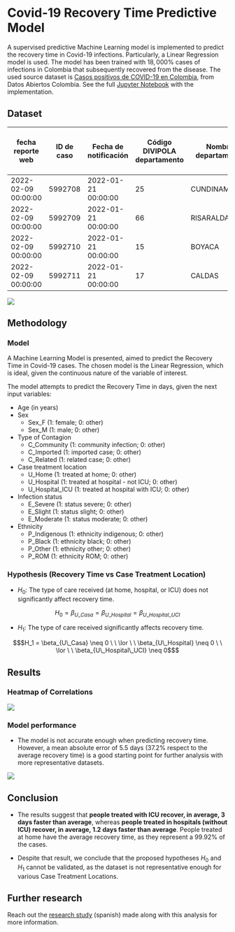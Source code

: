 # Covid-19 Recovery Time Predictive Model

A supervised predictive Machine Learning model is implemented to predict the recovery time in Covid-19 infections. Particularly, a Linear Regression model is used. The model has been trained with $18,000$% cases of infections in Colombia that subsequently recovered from the disease. The used source dataset is [Casos positivos de COVID-19 en Colombia](https://www.datos.gov.co/Salud-y-Protecci-n-Social/Casos-positivos-de-COVID-19-en-Colombia-/gt2j-8ykr/data), from Datos Abiertos Colombia. See the full [Jupyter Notebook](https://github.com/leovergaramarq/covid-19-recovery-time-model/blob/main/model.ipynb) with the implementation.

## Dataset

|fecha reporte web|ID de caso  |Fecha de notificación|Código DIVIPOLA departamento|Nombre departamento|Código DIVIPOLA municipio|Nombre municipio|Edad|Unidad de medida de edad|Sexo|Tipo de contagio|Ubicación del caso|Estado|Código ISO del país|Nombre del país|Recuperado|Fecha de inicio de síntomas|Fecha de muerte|Fecha de diagnóstico|Fecha de recuperación|Tipo de recuperación|Pertenencia étnica|Nombre del grupo étnico|
|-----------------|------------|---------------------|----------------------------|-------------------|-------------------------|----------------|----|------------------------|----|----------------|------------------|------|-------------------|---------------|----------|---------------------------|---------------|--------------------|---------------------|--------------------|------------------|-----------------------|
|2022-02-09 00:00:00|5992708     |2022-01-21 00:00:00  |25                          |CUNDINAMARCA       |25754                    |SOACHA          |15  |1                       |M   |Comunitaria     |Casa              |Leve  |                   |               |Recuperado|2022-01-17 00:00:00        |               |2022-02-01 00:00:00 |2022-02-10 00:00:00  |Tiempo              |6                 |                       |
|2022-02-09 00:00:00|5992709     |2022-01-21 00:00:00  |66                          |RISARALDA          |66001                    |PEREIRA         |67  |1                       |M   |Comunitaria     |Casa              |Leve  |                   |               |Recuperado|2022-01-17 00:00:00        |               |2022-02-01 00:00:00 |2022-02-10 00:00:00  |Tiempo              |6                 |                       |
|2022-02-09 00:00:00|5992710     |2022-01-21 00:00:00  |15                          |BOYACA             |15001                    |TUNJA           |32  |1                       |F   |Relacionado     |Casa              |Leve  |                   |               |Recuperado|2022-01-17 00:00:00        |               |2022-02-01 00:00:00 |2022-02-10 00:00:00  |Tiempo              |6                 |                       |
|2022-02-09 00:00:00|5992711     |2022-01-21 00:00:00  |17                          |CALDAS             |17001                    |MANIZALES       |11  |1                       |F   |Comunitaria     |Casa              |Leve  |                   |               |Recuperado|2022-01-17 00:00:00        |               |2022-02-01 00:00:00 |2022-02-10 00:00:00  |Tiempo              |6                 |                       |

<img src="https://github.com/user-attachments/assets/40c0e4b1-db94-4f2d-a5df-1db8e4f20c87">

## Methodology

### Model

A Machine Learning Model is presented, aimed to predict the Recovery Time in Covid-19 cases. The chosen model is the Linear Regression, which is ideal, given the continuous nature of the variable of interest.

The model attempts to predict the Recovery Time in days, given the next input variables:

* Age (in years)
* Sex
    * Sex_F (1: female; 0: other)
    * Sex_M (1: male; 0: other)
* Type of Contagion
    * C_Community (1: community infection; 0: other)
    * C_Imported (1: imported case; 0: other)
    * C_Related (1: related case; 0: other)
* Case treatment location
    * U_Home (1: treated at home; 0: other)
    * U_Hospital (1: treated at hospital - not ICU; 0: other)
    * U_Hospital_ICU (1: treated at hospital with ICU; 0: other)
* Infection status
    * E_Severe (1: status severe; 0: other)
    * E_Slight (1: status slight; 0: other)
    * E_Moderate (1: status moderate; 0: other)
* Ethnicity
    * P_Indigenous (1: ethnicity indigenous; 0: other)
    * P_Black (1: ethnicity black; 0: other)
    * P_Other (1: ethnicity other; 0: other)
    * P_ROM (1: ethnicity ROM; 0: other)

### Hypothesis (Recovery Time vs Case Treatment Location)

* $H_0$: The type of care received (at home, hospital, or ICU) does not significantly affect recovery time.
```math
  H_0 = \beta_{U\_Casa} = \beta_{U\_Hospital} = \beta_{U\_Hospital\_UCI}
```

* $H_1$: The type of care received significantly affects recovery time.
```math
$H_1 = \beta_{U\_Casa} \neq 0 \ \ \lor \ \ \beta_{U\_Hospital} \neq 0 \ \ \lor \ \ \beta_{U\_Hospital\_UCI} \neq 0$
```

## Results

### Heatmap of Correlations

<img src="https://github.com/user-attachments/assets/9ffdbc69-4198-4d8f-9c6b-93a86d8b577e">

### Model performance

* The model is not accurate enough when predicting recovery time. However, a mean absolute error of 5.5 days (37.2% respect to the average recovery time) is a good starting point for further analysis with more representative datasets.

<img src="https://github.com/user-attachments/assets/473c06f1-d1e9-4076-97f0-b23519adb2e7">

## Conclusion

* The results suggest that **people treated with ICU recover, in average, 3 days faster than average**, whereas **people treated in hospitals (without ICU) recover, in average, 1.2 days faster than average**. People treated at home have the average recovery time, as they represent a 99.92% of the cases.

* Despite that result, we conclude that the proposed hypotheses $H_0$ and $H_1$ cannot be validated, as the dataset is not representative enough for various Case Treatment Locations.

## Further research

Reach out the [research study](https://www.researchgate.net/publication/380818622_Implementacion_de_Modelo_de_Machine_Learning_para_Estimacion_de_Tiempo_de_Recuperacion_de_Covid-19) (spanish) made along with this analysis for more information.
